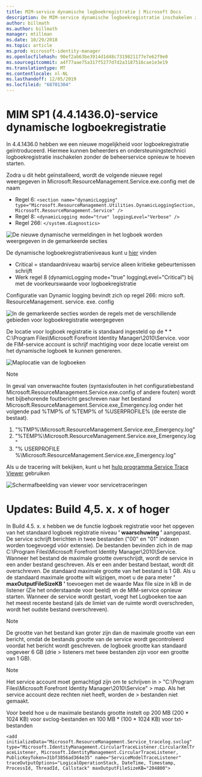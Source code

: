 ```yaml
---
title: MIM-service dynamische logboekregistratie | Microsoft Docs
description: De MIM-service dynamische logboekregistratie inschakelen zonder de beheerservice opnieuw te hoeven starten
author: billmath
ms.author: billmath
manager: mtillman
ms.date: 10/29/2018
ms.topic: article
ms.prod: microsoft-identity-manager
ms.openlocfilehash: 90ef2ab63be3914d1d48c7319821177e7e62f9e0
ms.sourcegitcommit: a4f77aae75a317f5277d7d2a3187516cae1e3e19
ms.translationtype: MT
ms.contentlocale: nl-NL
ms.lasthandoff: 12/05/2019
ms.locfileid: "68701304"
---
```

# <a name="mim-sp1-4414360--service-dynamic-logging"></a>MIM SP1 (4.4.1436.0)-service dynamische logboekregistratie

In 4.4.1436.0 hebben we een nieuwe mogelijkheid voor logboekregistratie geïntroduceerd. Hiermee kunnen beheerders en ondersteuningstechnici logboekregistratie inschakelen zonder de beheerservice opnieuw te hoeven starten.

Zodra u dit hebt geïnstalleerd, wordt de volgende nieuwe regel weergegeven in Microsoft.ResourceManagement.Service.exe.config met de naam

*   Regel 6: ``<section name="dynamicLogging" type="Microsoft.ResourceManagement.Utilities.DynamicLoggingSection, Microsoft.ResourceManagement.Service" />``
*   Regel 8: ``<dynamicLogging mode="true" loggingLevel="Verbose" />``
*   Regel 266: ``</system.diagnostics> ``

![De nieuwe dynamische vermeldingen in het logboek worden weergegeven in de gemarkeerde secties](media/mim-service-dynamic-logging/screen01.png)

De dynamische logboekregistratieniveaus kunt u [hier](https://msdn.microsoft.com/library/ms733025(v=vs.110).aspx#Anchor_3) vinden

- Critical = standaardniveau waarbij service alleen kritieke gebeurtenissen schrijft
- Werk regel 8 (dynamicLogging mode="true" loggingLevel="Critical") bij met de voorkeurswaarde voor logboekregistratie

Configuratie van Dynamic logging bevindt zich op regel 266: micro soft. ResourceManagement. service. exe. config

![In de gemarkeerde secties worden de regels met de verschillende gebieden voor logboekregistratie weergegeven](media/mim-service-dynamic-logging/screen02.png)

De locatie voor logboek registratie is standaard ingesteld op de * * C:\Program Files\Microsoft Forefront Identity Manager\2010\Service. voor de FIM-service account is schrijf machtiging voor deze locatie vereist om het dynamische logboek te kunnen genereren.

![Maplocatie van de logboeken](media/mim-service-dynamic-logging/screen03.png)

> [!NOTE]
>  In geval van onverwachte fouten (syntaxisfouten in het configuratiebestand Microsoft.ResourceManagement.Service.exe.config of andere fouten) wordt het bijbehorende foutbericht geschreven naar het bestand Microsoft.ResourceManagement.Service.exe_Emergency.log onder het volgende pad %TMP% of %TEMP% of %USERPROFILE% (de eerste die bestaat).  
> 1. "%TMP%\Microsoft.ResourceManagement.Service.exe_Emergency.log"
> 2. "%TEMP%\Microsoft.ResourceManagement.Service.exe_Emergency.log"
> 3. "% USERPROFILE %\Microsoft.ResourceManagement.Service.exe_Emergency.log"

Als u de tracering wilt bekijken, kunt u het [hulp programma Service Trace Viewer](https://msdn.microsoft.com//library/aa751795(v=vs.110).aspx) gebruiken

 ![Schermafbeelding van viewer voor servicetraceringen](media/mim-service-dynamic-logging/screen04.png)

# <a name="updates-build-45xx-or-greater"></a>Updates: Build 4,5. x. x of hoger

In Build 4.5. x. x hebben we de functie logboek registratie voor het opgeven van het standaard logboek registratie niveau **' waarschuwing '** aangepast. De service schrijft berichten in twee bestanden ("00" en "01" indexen worden toegevoegd vóór extensie). De bestanden bevinden zich in de map C:\Program Files\Microsoft Forefront Identity Manager\2010\Service. Wanneer het bestand de maximale grootte overschrijdt, wordt de service in een ander bestand geschreven. Als er een ander bestand bestaat, wordt dit overschreven. De standaard maximale grootte van het bestand is 1 GB. Als u de standaard maximale grootte wilt wijzigen, moet u de para meter **' maxOutputFileSizeKB '** toevoegen met de waarde Max file size in kB in de listener (Zie het onderstaande voor beeld) en de MIM-service opnieuw starten. Wanneer de service wordt gestart, voegt het Logboeken toe aan het meest recente bestand (als de limiet van de ruimte wordt overschreden, wordt het oudste bestand overschreven). 

> [!NOTE] 
> De grootte van het bestand kan groter zijn dan de maximale grootte van een bericht, omdat de bestands grootte van de service wordt gecontroleerd voordat het bericht wordt geschreven. de logboek grootte kan standaard ongeveer 6 GB (drie > listeners met twee bestanden zijn voor een grootte van 1 GB).

> [!NOTE] 
> Het service account moet gemachtigd zijn om te schrijven in > "C:\Program Files\Microsoft Forefront Identity Manager\2010\Service" > map. Als het service account deze rechten niet heeft, worden de > bestanden niet gemaakt.

Voor beeld hoe u de maximale bestands grootte instelt op 200 MB (200 * 1024 KB) voor svclog-bestanden en 100 MB * (100 * 1024 KB) voor txt-bestanden

`<add initializeData="Microsoft.ResourceManagement.Service_tracelog.svclog" type="Microsoft.IdentityManagement.CircularTraceListener.CircularXmlTraceListener, Microsoft.IdentityManagement.CircularTraceListener, PublicKeyToken=31bf3856ad364e35" name="ServiceModelTraceListener" traceOutputOptions="LogicalOperationStack, DateTime, Timestamp, ProcessId, ThreadId, Callstack" maxOutputFileSizeKB="204800">`
